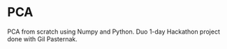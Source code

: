# PCA
PCA from scratch using Numpy and Python. Duo 1-day Hackathon project done with Gil Pasternak.
